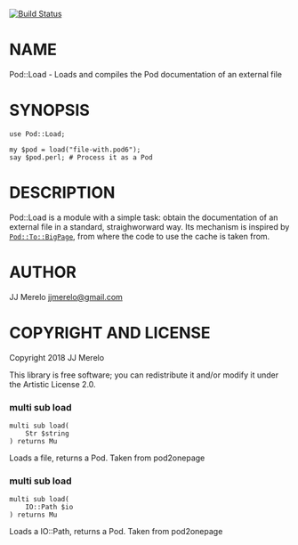 [![Build Status](https://travis-ci.org/JJ/p6-pod-load.svg?branch=master)](https://travis-ci.org/JJ/p6-pod-load)

NAME
====

Pod::Load - Loads and compiles the Pod documentation of an external file

SYNOPSIS
========

    use Pod::Load;

    my $pod = load("file-with.pod6");
    say $pod.perl; # Process it as a Pod

DESCRIPTION
===========

Pod::Load is a module with a simple task: obtain the documentation of an external file in a standard, straighworward way. Its mechanism is inspired by [`Pod::To::BigPage`](https://github.com/perl6/perl6-pod-to-bigpage), from where the code to use the cache is taken from.

AUTHOR
======

JJ Merelo <jjmerelo@gmail.com>

COPYRIGHT AND LICENSE
=====================

Copyright 2018 JJ Merelo

This library is free software; you can redistribute it and/or modify it under the Artistic License 2.0.

### multi sub load

```perl6
multi sub load(
    Str $string
) returns Mu
```

Loads a file, returns a Pod. Taken from pod2onepage

### multi sub load

```perl6
multi sub load(
    IO::Path $io
) returns Mu
```

Loads a IO::Path, returns a Pod. Taken from pod2onepage

